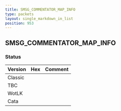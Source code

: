 ```yaml
---
title: SMSG_COMMENTATOR_MAP_INFO
type: packets
layout: single_markdown_in_list
position: 953
---
```


## SMSG_COMMENTATOR_MAP_INFO

### Status

Version | Hex | Comment
---------- | ---------- | ---------- 
Classic |  |  
TBC |  |  
WotLK |  |  
Cata |  |  
